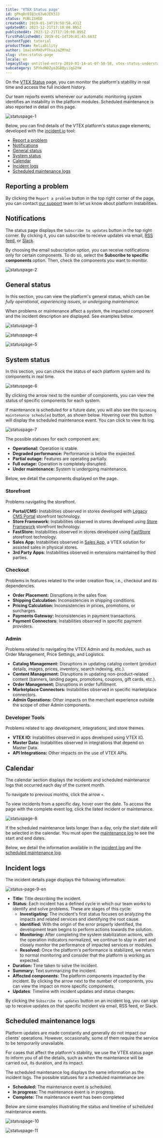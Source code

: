 ```yaml
---
title: 'VTEX Status page'
id: gPhqDn9IQ3c67wbJEX3JJ
status: PUBLISHED
createdAt: 2019-01-14T19:58:58.431Z
updatedAt: 2023-12-21T17:10:08.895Z
publishedAt: 2023-12-21T17:10:08.895Z
firstPublishedAt: 2019-01-14T20:01:43.663Z
contentType: tutorial
productTeam: Reliability
author: 1malnhMX0vPThsaJaZMYm2
slug: vtex-status-page
locale: en
legacySlug: untitled-entry-2019-01-14-at-07-58-58, vtex-status-understand-how-the-platform-status-works, platform-status-page
subcategory: 5PYkoNDZyo2G80yiiqG2YW
---
```


On the [VTEX Status](https://status.vtex.com/) page, you can monitor the platform's stability in real time and access the full incident history.

Our team reports events whenever our automatic monitoring system identifies an instability in the platform modules. Scheduled maintenance is also reported in detail on this page.

![statuspage-1](//images.ctfassets.net/alneenqid6w5/qECQAjnWxwGH47wzXDv6c/d8aea2fa393bfb699b6ea71b9b59d7a9/statuspage-1.png)

Below, you can find details of the VTEX platform's status page elements, developed with the [incident.io](https://incident.io/) tool:

* [Report a problem](#reporting-a-problem)
* [Notifications](#notifications)
* [General status](#general-status)
* [System status](#system-status)
* [Calendar](#calendar)
* [Incident logs](#incident-logs)
* [Scheduled maintenance logs](#scheduled-maintenance-logs)

## Reporting a problem

By clicking the `Report a problem` button in the top right corner of the page, you can contact [our support](https://support.vtex.com/hc/en-us/requests) team to let us know about platform instabilities.

## Notifications

The status page displays the `Subscribe to updates` button in the top right corner. By clicking it, you can subscribe to receive updates via email, [RSS feed](https://rss.com/blog/how-do-rss-feeds-work/), or [Slack](https://slack.com/).

By choosing the email subscription option, you can receive notifications only for certain components. To do so, select the **Subscribe to specific components** option. Then, check the components you want to monitor.

![statuspage-2](//images.ctfassets.net/alneenqid6w5/765OraMzYp5UPazSPX8JoP/2e3c6f8f076298d91e2ff5b8139325e0/statuspage-2.png)

## General status

In this section, you can view the platform's general status, which can be _fully operational_, _experiencing issues_, or _undergoing maintenance_.

When problems or maintenance affect a system, the impacted component and the incident description are displayed. See examples below.

![statuspage-3](//images.ctfassets.net/alneenqid6w5/16vditkk4vdDH5NGhGp7zJ/21bc090adf8b43e7579831a500e4b627/statuspage-3.png)

![statuspage-4](//images.ctfassets.net/alneenqid6w5/6EpVdfEsrlzNk2qQNWDN2b/80950f0d2faadb58b813eddc64eec7bc/statuspage-4.png)

![statuspage-5](//images.ctfassets.net/alneenqid6w5/46ql2YGxhdGrZwrbhj9oe4/6d7fb7f4ffbf645810e4ade63efa9e64/statuspage-5.png)

## System status

In this section, you can check the status of each platform system and its components in real time.

![statuspage-6](//images.ctfassets.net/alneenqid6w5/23cxCKAgrYgrHwsGeTWEFM/fdc22b9eff6d4bf11bfba43a283da409/statuspage-6.png)

By clicking the arrow <i class="fas fa-chevron-down"></i> next to the number of components, you can view the status of specific components for each system.

If maintenance is scheduled for a future date, you will also see the `Upcoming maintenance scheduled` button, as shown below. Hovering over this button will display the scheduled maintenance event. You can click to view its log.

![statuspage-7](//images.ctfassets.net/alneenqid6w5/01rsFj3g2ZIyQfGvVj1U3F/1fbf5de5c36e02ec2bfd6204471a2ebf/statuspage-7.png)

The possible statuses for each component are:

* **Operational:** Operation is stable.
* **Degraded performance:** Performance is below the expected.
* **Partial outage:** Features are operating partially.
* **Full outage:** Operation is completely disrupted.
* **Under maintenance:** System is undergoing maintenance.

Below, we detail the components displayed on the page.

### Storefront

Problems navigating the storefront.

* **Portal/CMS:** Instabilities observed in stores developed with [Legacy CMS Portal](https://help.vtex.com/en/tracks/cms--2YcpgIljVaLVQYMzxQbc3z/1oN446gRGcR2s70RvBCAmj) storefront technology.
* **Store Framework:** Instabilities observed in stores developed using [Store Framework](https://developers.vtex.com/docs/guides/vtex-io-documentation-what-is-vtex-store-framework) storefront technology.
* **FastStore:** Instabilities observed in stores developed using [FastStore](https://www.faststore.dev/) storefront technology.
* **Sales App:** Instabilities observed in [Sales App](https://help.vtex.com/en/tracks/instore-getting-started-and-setting-up--zav76TFEZlAjnyBVL5tRc/7fnnVlG3Kv1Tay9iagc5yf), a VTEX solution for assisted sales in physical stores.
* **3rd Party Apps**: Instabilities observed in extensions maintained by third parties.

### Checkout

Problems in features related to the order creation flow, i.e., checkout and its dependencies.

* **Order Placement:** Disruptions in the sales flow.
* **Shipping Calculation:** Inconsistencies in shipping conditions.
* **Pricing Calculation:** Inconsistencies in prices, promotions, or surcharges.
* **Payments Gateway:** Inconsistencies in payment transactions.
* **Payment Connectors:** Instabilities observed in specific payment providers.

### Admin

Problems related to navigating the VTEX Admin and its modules, such as Order Management, Price Settings, and Logistics.

* **Catalog Management:** Disruptions in updating catalog content (product details, images, prices, inventory, search indexing, etc.).
* **Content Management:** Disruptions in updating non-product-related content (banners, landing pages, promotions, coupons, gift cards, etc.).
* **Order Management:** Disruptions in order fulfillment.
* **Marketplace Connectors:** Instabilities observed in specific marketplace connectors.
* **Admin Operations:** Other impacts on the merchant experience outside the scope of other Admin components.

### Developer Tools

Problems related to app development, integrations, and store themes.

* **VTEX IO:** Instabilities observed in apps developed using VTEX IO.
* **Master Data:** Instabilities observed in integrations that depend on Master Data.
* **API Integrations:** Other impacts on the use of VTEX APIs.

## Calendar

The calendar section displays the incidents and scheduled maintenance logs that occurred each day of the current month.

To navigate to previous months, click the arrow `<`.

To view incidents from a specific day, hover over the date. To access the page with the complete event log, click the listed incident or maintenance.

![statuspage-8](//images.ctfassets.net/alneenqid6w5/2aRBMeTVELfszcFQFpXyUJ/8ca30c0cd6d89aaca8d92dc21af7274e/statuspage-8.png)

<div class="alert alert-warning">
  <p>If the scheduled maintenance lasts longer than a day, only the start date will be selected in the calendar. You must open the <a href="#scheduled-maintenance-logs"> maintenance log</a> to see the start and end dates.</p>
</div>

Below, we detail the information available in the [incident log](#incident-logs) and the [scheduled maintenance log](#scheduled-maintenance-logs).

## Incident logs

The incident details page displays the following information:

![status-page-9-en](//images.ctfassets.net/alneenqid6w5/2jNJB6z7HrvDzQMLi1W4KW/6cacbbfc2e5b7e99bf4309e3622edda4/status-page-9-en.png)

* **Title:** Title describing the incident.
* **Status:** Each incident has a defined cycle in which our team works to identify and solve problems. These are stages of this cycle:
    * **Investigating:** The incident's first status focuses on analyzing the impacts and related services and identifying the root cause.
    * **Identified:** With the origin of the error properly identified, the development team begins to perform actions towards the solution.
    * **Monitoring:** After completing the system stabilization actions, with the operation indicators normalized, we continue to stay in alert and closely monitor the performance of impacted services or modules.
    * **Resolved:** Once the platform's performance is stabilized, we return to normal monitoring and consider that the platform is working as expected.
* **Duration:** Time taken to solve the incident.
* **Summary:** Text summarizing the incident.
* **Affected components:** The platform components impacted by the incident. By clicking the arrow next to the number of components, you can view the impact on more specific components.
* **Updates**: Timeline with incident updates and status changes.

By clicking the `Subscribe to updates` button on an incident log, you can sign up to receive updates on that specific incident via email, RSS feed, or Slack.

## Scheduled maintenance logs

Platform updates are made constantly and generally do not impact our clients' operations. However, occasionally, some of them require the service to be temporarily unavailable.

For cases that affect the platform's stability, we use the VTEX status page to inform you of all the details, such as when the maintenance will be carried out, its duration, and its impact.

The scheduled maintenance log displays the same information as the incident logs. The possible statuses for a scheduled maintenance are:

* **Scheduled:** The maintenance event is scheduled.
* **In progress:** The maintenance event is in progress.
* **Complete:** The maintenance event has been completed

Below are some examples illustrating the status and timeline of scheduled maintenance events.

![statuspage-10](//images.ctfassets.net/alneenqid6w5/1pf3IU5k6R0pHhC7xLeKu0/7dc874395f5b13ba6e1ce62b76913398/statuspage-10.png)

![statuspage-11](//images.ctfassets.net/alneenqid6w5/4GtphAcpvUEwKmhl7FuPiU/9900eb1dd6b9086a6c6049855dbc17c9/statuspage-11.png)

